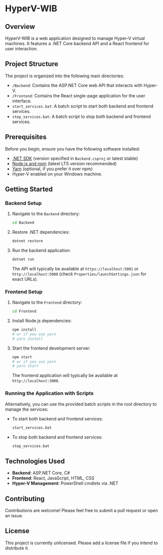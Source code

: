 # HyperV-WIB

## Overview

HyperV-WIB is a web application designed to manage Hyper-V virtual machines. It features a .NET Core backend API and a React frontend for user interaction.

## Project Structure

The project is organized into the following main directories:

-   `/Backend`: Contains the ASP.NET Core web API that interacts with Hyper-V.
-   `/Frontend`: Contains the React single-page application for the user interface.
-   `start_services.bat`: A batch script to start both backend and frontend services.
-   `stop_services.bat`: A batch script to stop both backend and frontend services.

## Prerequisites

Before you begin, ensure you have the following software installed:

-   [.NET SDK](https://dotnet.microsoft.com/download) (version specified in `Backend.csproj` or latest stable)
-   [Node.js and npm](https://nodejs.org/) (latest LTS version recommended)
-   [Yarn](https://yarnpkg.com/) (optional, if you prefer it over npm)
-   Hyper-V enabled on your Windows machine.

## Getting Started

### Backend Setup

1.  Navigate to the `Backend` directory:
    ```bash
    cd Backend
    ```
2.  Restore .NET dependencies:
    ```bash
    dotnet restore
    ```
3.  Run the backend application:
    ```bash
    dotnet run
    ```
    The API will typically be available at `https://localhost:5001` or `http://localhost:5000` (check `Properties/launchSettings.json` for exact URLs).

### Frontend Setup

1.  Navigate to the `Frontend` directory:
    ```bash
    cd Frontend
    ```
2.  Install Node.js dependencies:
    ```bash
    npm install
    # or if you use yarn
    # yarn install
    ```
3.  Start the frontend development server:
    ```bash
    npm start
    # or if you use yarn
    # yarn start
    ```
    The frontend application will typically be available at `http://localhost:3000`.

### Running the Application with Scripts

Alternatively, you can use the provided batch scripts in the root directory to manage the services:

-   To start both backend and frontend services:
    ```bash
    start_services.bat
    ```
-   To stop both backend and frontend services:
    ```bash
    stop_services.bat
    ```

## Technologies Used

-   **Backend**: ASP.NET Core, C#
-   **Frontend**: React, JavaScript, HTML, CSS
-   **Hyper-V Management**: PowerShell cmdlets via .NET

## Contributing

Contributions are welcome! Please feel free to submit a pull request or open an issue.

## License

This project is currently unlicensed. Please add a license file if you intend to distribute it.